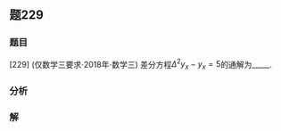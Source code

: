 ## 题229
### 题目
[229] (仅数学三要求$\cdot  {2018}$年$\cdot$数学三) 差分方程${\Delta }^{2}{y}_{x} - {y}_{x} = 5$的通解为_____.
### 分析

### 解